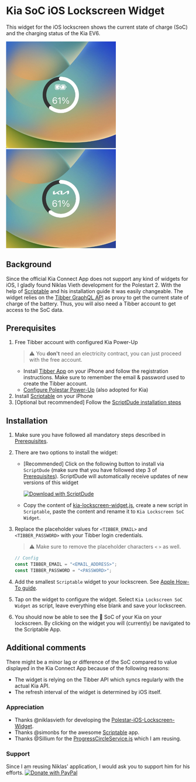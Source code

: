 # Kia SoC iOS Lockscreen Widget

This widget for the iOS lockscreen shows the current state of charge (SoC) and the charging status of the Kia EV6.

<p float="left">
    <img src="./images/kia_lockscreen_widget.jpg" width="300" alt="Kia Lockscreen Widget"/>
    <img src="./images/kia_lockscreen_widget_charging.jpg" width="300" alt="Kia Lockscreen Widget (Charging)"/>
</p>

## Background

Since the official Kia Connect App does not support any kind of widgets for iOS, I gladly found Niklas Vieth development for the Polestart 2. With the help of [Scriptable](https://scriptable.app/) and his installation guide it was easily changeable. The widget relies on the [Tibber GraphQL API](https://developer.tibber.com/docs/overview) as proxy to get the current state of charge of the battery. Thus, you will also need a Tibber account to get access to the SoC data.

## Prerequisites

1. Free Tibber account with configured Kia Power-Up
    > :warning: You **don't** need an electricity contract, you can just proceed with the free account.
    - Install [Tibber App](https://apps.apple.com/de/app/tibber-%C3%B6kostrom/id1127805969) on your iPhone and follow the registration instructions. Make sure to remember the email & password used to create the Tibber account.
    - [Configure Polestar Power-Up](https://support.tibber.com/en/articles/6675026-smart-charge-your-polestar-with-tibber#:~:text=How%20do%20I%20connect%20my%20Polestar%20to%20Tibber%3F) (also adopted for Kia)
2. Install [Scriptable](https://apps.apple.com/de/app/scriptable/id1405459188) on your iPhone
3. [Optional but recommended] Follow the [ScriptDude installation steps](https://scriptdu.de/#installation)

## Installation

1. Make sure you have followed all mandatory steps described in [Prerequisites](./README.md#Prerequisites).

2. There are two options to install the widget:
    - [Recommended] Click on the following button to install via `ScriptDude` (make sure that you have followed step 3 of [Prerequisites](./README.md#Prerequisites)). ScriptDude will automatically receive updates of new versions of this widget

        [![Download with ScriptDude](https://scriptdu.de/download.svg)](https://scriptdu.de/?name=Polestar%20Lockscreen%20SoC%20Widget&source=https%3A%2F%2Fgist.githubusercontent.com%2Fniklasvieth%2F9cb306b53835a9a283e34b77f0f2513f%2Fraw%2Ff5e29c99e8cc017c0d4fa2f8e825f79031282a2a%2Fpolestar-lockscreen-widget.js&docs=https%3A%2F%2Fgithub.com%2Fniklasvieth%2Fpolestar-ios-lockscreen-widget%2Fblob%2Fmain%2FREADME.md#generator&color=green&icon=battery-half)
    - Copy the content of [kia-lockscreen-widget.js](https://gist.github.com/niklasvieth/9cb306b53835a9a283e34b77f0f2513f), create a new script in `Scriptable`, paste the content and rename it to `Kia Lockscreen SoC Widget`.

3. Replace the placeholder values for `<TIBBER_EMAIL>` and `<TIBBER_PASSWORD>` with your Tibber login credentials.
    > :warning: Make sure to remove the placeholder characters `<` `>` as well.

    ```js
    // Config
    const TIBBER_EMAIL = "<EMAIL_ADDRESS>";
    const TIBBER_PASSWORD = "<PASSWORD>";
    ```

4. Add the smallest `Scriptable` widget to your lockscreen. See [Apple How-To guide](https://support.apple.com/en-us/HT207122#:~:text=How%20to%20add%20widgets%20to%20your%20Lock%20Screen).

5. Tap on the widget to configure the widget. Select `Kia Lockscreen SoC Widget` as script, leave everything else blank and save your lockscreen.

6. You should now be able to see the :battery: SoC of your Kia on your lockscreen. By clicking on the widget you will (currently) be navigated to the Scriptable App.

## Additional comments

There might be a minor lag or difference of the SoC compared to value displayed in the Kia Connect App because of the following reasons:

- The widget is relying on the Tibber API which syncs regularly with the actual Kia API.
- The refresh interval of the widget is determined by iOS itself.

### Appreciation

- Thanks @niklasvieth for developing the [Polestar-iOS-Lockscreen-Widget](https://github.com/niklasvieth/polestar-ios-lockscreen-widget).
- Thanks @simonbs for the awesome [Scriptable](https://scriptable.app/) app.
- Thanks @Sillium for the [ProgressCircleService.js](https://gist.github.com/Sillium/4210779bc2d759b494fa60ba4f464bd8#file-progresscircleservice-js) which I am reusing.

### Support

Since I am reusing Niklas' application, I would ask you to support him for his efforts. 
<a href="https://www.paypal.me/niklasvieth" >
  <img src="https://raw.githubusercontent.com/stefan-niedermann/paypal-donate-button/master/paypal-donate-button.png" alt="Donate with PayPal" width="200px" />
</a>
